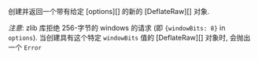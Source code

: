 <!-- YAML
added: v0.5.8
-->

创建并返回一个带有给定 [options][] 的新的 [DeflateRaw][] 对象.

*注意*: zlib 库拒绝 256-字节的 windows 的请求 (即 `{windowBits: 8}` in `options`).
当创建具有这个特定 `windowBits` 值的 [DeflateRaw][] 对象时, 会抛出一个 `Error`

